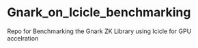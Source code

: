 # Gnark_on_Icicle_benchmarking
Repo for Benchmarking the Gnark ZK Library using Icicle for GPU accelration
